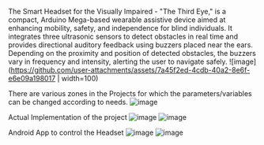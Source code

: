 The Smart Headset for the Visually Impaired - "The Third Eye," is a compact, Arduino Mega-based wearable assistive device aimed at enhancing mobility, safety, and independence for blind individuals. It integrates three ultrasonic sensors to detect obstacles in real time and provides directional auditory feedback using buzzers placed near the ears. Depending on the proximity and position of detected obstacles, the buzzers vary in frequency and intensity, alerting the user to navigate safely.
![image](https://github.com/user-attachments/assets/7a45f2ed-4cdb-40a2-8e6f-e6e09a198017 | width=100)

There are various zones in the Projects for which the parameters/variables can be changed according to needs.
![image](https://github.com/user-attachments/assets/950b1b53-1256-4daa-b72c-b01aa5e3f2ee)

Actual Implementation of the project
![image](https://github.com/user-attachments/assets/1b7cae4d-6b93-47f8-8230-7dbfa167f495)
![image](https://github.com/user-attachments/assets/b67c22a5-8029-498b-9314-4d2db0c07c31)

Android App to control the Headset
![image](https://github.com/user-attachments/assets/668b48ad-793a-49c7-9dd6-03b0825b42c5)
![image](https://github.com/user-attachments/assets/24148b44-a7e9-4c52-94a9-acba5c7af88f)
